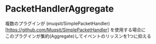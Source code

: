 # PacketHandlerAggregate
複数のプラグインが (muqsit/SimplePacketHandler)[https://github.com/Muqsit/SimplePacketHandler] を使用する場合に  
このプラグインが集約(Aggregate)してイベントのリッスンを1つに抑える
